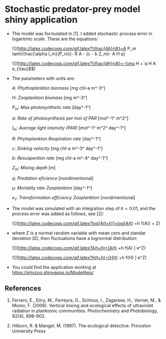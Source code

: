 
# Stochastic predator-prey model shiny application

* The model was formulated in [1]. I added stochastic process error in logaritmic scale. These are the equations: 

    ![](http://latex.codecogs.com/gif.latex?\\frac{dA}{dt}=A P_m tanh(\\frac{\\alpha I_m}{P_m})- R A - (c - b Z_m)- A H q)   
    
    ![](http://latex.codecogs.com/gif.latex?\\frac{dH}{dt}=-\\mu H + q H A e_{\\tau}$$)   

* The parameters with units are: 

    $A$: *Phythoplankton biomass* [mg chl-a m^-3^] 
    
    $H$: *Zooplankton biomass* [mg m^-3^]
    
    $P_m$: *Max photosynthetic rate* [day^-1^]
    
    $\alpha$: *Rate of photosynthesis per mol of PAR* [mol^-1^ m^2^]  
    
    $I_m$: *Average light intensity (PAR)* [mol^-1^ m^2^ day^-1^]
    
    $R$:  *Phytoplankton Respiration rate* [day^-1^]
    
    $c$:  *Sinking velocity* [mg chl-a m^-3^ day^-1^]
    
    $b$:  *Resuspention rate* [mg chl-a m^-4^ day^-1^]
    
    $Z_m$: *Mixing depth* [m]
    
    $q$:  *Predation eficience* [nondimentional]
    
    $\mu$: *Mortality rate Zooplankton* [day^-1^]
    
    $e_{\tau}$: *Transformation efficiency Zooplankton* [nondimentional]

* The model was simulated with an integration step of $h=0.01$, and the process error was added as follows, see [2]:

    ![](http://latex.codecogs.com/gif.latex?log[A(t+h)]=log[A(t) +h f(A)] + Z)

* where $Z$ is a normal random variable with mean cero and standar deviation $SD$, then fluctuations have a lognormal distribution:

    ![](http://latex.codecogs.com/gif.latex?A(t+h)=[A(t) +h f(A) ] e^Z)
    
    ![](http://latex.codecogs.com/gif.latex?H(t+h)=[H(t) +h f(H) ] e^Z)


* You could find the application working at <https://phyzoo.shinyapps.io/ModelApp/>


## References

1. Ferrero, E., Eöry, M., Ferreyra, G., Schloss, I., Zagarese, H., Vernet, M., & Momo, F. (2006). Vertical mixing and ecological effects of ultraviolet radiation in planktonic communities. Photochemistry and Photobiology, 82(4), 898–902. 

1. Hilborn, R. & Mangel, M. (1997). The ecological detective. Princeton University Press

